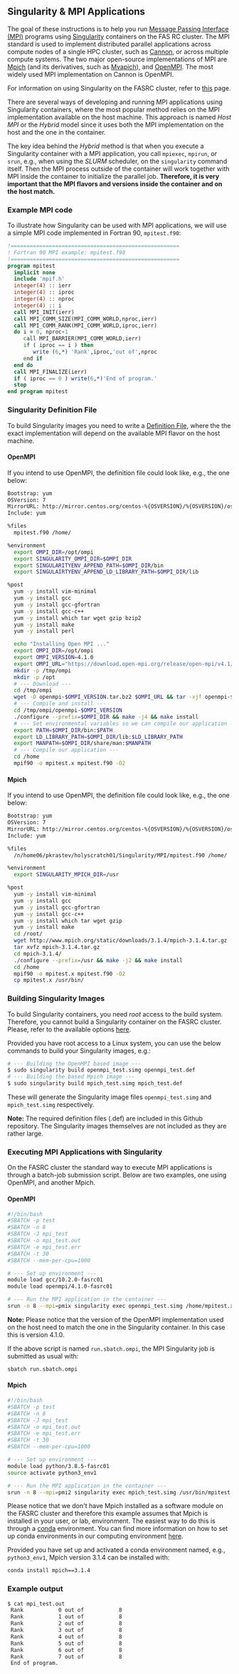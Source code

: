 ## Singularity & MPI Applications

The goal of these instructions is to help you run [Message Passing Interface (MPI)](https://en.wikipedia.org/wiki/Message_Passing_Interface) programs using [Singularity](https://sylabs.io/guides/3.5/user-guide/introduction.html) containers on the FAS RC cluster. The MPI standard is used to implement distributed parallel applications across compute nodes of a single HPC cluster, such as [Cannon](https://www.rc.fas.harvard.edu/about/cluster-architecture/), or across multiple compute systems. The two major open-source implementations of MPI are [Mpich](https://www.mpich.org/) (and its derivatives, such as [Mvapich](https://mvapich.cse.ohio-state.edu/)), and [OpenMPI](https://www.open-mpi.org/). The most widely used MPI implementation on Cannon is OpenMPI.

For information on using Singularity on the FASRC cluster, refer to [this](https://docs.rc.fas.harvard.edu/kb/singularity-on-the-cluster/) page.

There are several ways of developing and running MPI applications using Singularity containers, where the most popular method relies on the MPI implementation available on the host machine. This approach is named *Host MPI* or the *Hybrid* model since it uses both the MPI implementation on the host and the one in the container.

The key idea behind the *Hybrid* method is that when you execute a Singularity container with a MPI application, you call <code>mpiexec</code>, <code>mpirun</code>, or <code>srun</code>, e.g., when using the *SLURM* scheduler, on the <code>singularity</code> command itself. Then the MPI process outside of the container will work together with MPI inside the container to initialize the parallel job. **Therefore, it is very important that the MPI flavors and versions inside the container and on the host match.**

### Example MPI code

To illustrate how Singularity can be used with MPI applications, we will use a simple MPI code implemented in Fortran 90, <code>mpitest.f90</code>:

```fortran
!=====================================================
! Fortran 90 MPI example: mpitest.f90
!=====================================================
program mpitest
  implicit none
  include 'mpif.h'
  integer(4) :: ierr
  integer(4) :: iproc
  integer(4) :: nproc
  integer(4) :: i
  call MPI_INIT(ierr)
  call MPI_COMM_SIZE(MPI_COMM_WORLD,nproc,ierr)
  call MPI_COMM_RANK(MPI_COMM_WORLD,iproc,ierr)
  do i = 0, nproc-1
     call MPI_BARRIER(MPI_COMM_WORLD,ierr)
     if ( iproc == i ) then
        write (6,*) 'Rank',iproc,'out of',nproc
     end if
  end do
  call MPI_FINALIZE(ierr)
  if ( iproc == 0 ) write(6,*)'End of program.'
  stop
end program mpitest
```

### Singularity Definition File

To build Singularity images you need to write a [Definition File](https://sylabs.io/guides/3.1/user-guide/definition_files.html), where the the exact implementation will depend on the available MPI flavor on the host machine.

#### OpenMPI

If you intend to use OpenMPI, the definition file could look like, e.g., the one below:

```bash
Bootstrap: yum
OSVersion: 7
MirrorURL: http://mirror.centos.org/centos-%{OSVERSION}/%{OSVERSION}/os/$basearch/
Include: yum

%files
  mpitest.f90 /home/

%environment
  export OMPI_DIR=/opt/ompi
  export SINGULARITY_OMPI_DIR=$OMPI_DIR
  export SINGULARITYENV_APPEND_PATH=$OMPI_DIR/bin
  export SINGULAIRTYENV_APPEND_LD_LIBRARY_PATH=$OMPI_DIR/lib

%post
  yum -y install vim-minimal
  yum -y install gcc
  yum -y install gcc-gfortran
  yum -y install gcc-c++
  yum -y install which tar wget gzip bzip2
  yum -y install make
  yum -y install perl

  echo "Installing Open MPI ..."
  export OMPI_DIR=/opt/ompi
  export OMPI_VERSION=4.1.0
  export OMPI_URL="https://download.open-mpi.org/release/open-mpi/v4.1/openmpi-$OMPI_VERSION.tar.bz2"
  mkdir -p /tmp/ompi
  mkdir -p /opt
  # --- Download ---
  cd /tmp/ompi
  wget -O openmpi-$OMPI_VERSION.tar.bz2 $OMPI_URL && tar -xjf openmpi-$OMPI_VERSION.tar.bz2
  # --- Compile and install ---
  cd /tmp/ompi/openmpi-$OMPI_VERSION
  ./configure --prefix=$OMPI_DIR && make -j4 && make install
  # --- Set environmental variables so we can compile our application ---
  export PATH=$OMPI_DIR/bin:$PATH
  export LD_LIBRARY_PATH=$OMPI_DIR/lib:$LD_LIBRARY_PATH
  export MANPATH=$OMPI_DIR/share/man:$MANPATH
  # --- Compile our application ---
  cd /home
  mpif90 -o mpitest.x mpitest.f90 -O2
```

#### Mpich

If you intend to use OpenMPI, the definition file could look like, e.g., the one below:

```bash
Bootstrap: yum
OSVersion: 7
MirrorURL: http://mirror.centos.org/centos-%{OSVERSION}/%{OSVERSION}/os/$basearch/
Include: yum

%files
  /n/home06/pkrastev/holyscratch01/Singularity/MPI/mpitest.f90 /home/

%environment
  export SINGULARITY_MPICH_DIR=/usr

%post
  yum -y install vim-minimal
  yum -y install gcc
  yum -y install gcc-gfortran
  yum -y install gcc-c++
  yum -y install which tar wget gzip
  yum -y install make
  cd /root/
  wget http://www.mpich.org/static/downloads/3.1.4/mpich-3.1.4.tar.gz
  tar xvfz mpich-3.1.4.tar.gz
  cd mpich-3.1.4/
  ./configure --prefix=/usr && make -j2 && make install
  cd /home
  mpif90 -o mpitest.x mpitest.f90 -O2
  cp mpitest.x /usr/bin/
```

### Building Singularity Images

To build Singularity containers, you need *root* access to the build system. Therefore, you cannot build a Singularity container on the FASRC cluster. Please, refer to the available options [here](https://docs.rc.fas.harvard.edu/kb/singularity-on-the-cluster/#Building_Singularity_images).

Provided you have root access to a Linux system, you can use the below commands to build your Singularity images, e.g.:

```bash
# --- Building the OpenMPI based image ---
$ sudo singularity build openmpi_test.simg openmpi_test.def
# --- Building the based Mpich image ---
$ sudo singularity build mpich_test.simg mpich_test.def
```

These will generate the Singularity image files <code>openmpi\_test.simg</code> and <code>mpich\_test.simg</code> respectively.

**Note:** The required definition files (.def) are included in this Github repository. The Singularity images themselves are not included as they are rather large.

### Executing MPI Applications with Singularity

On the FASRC cluster the standard way to execute MPI applications is through a batch-job submission script. Below are two examples, one using OpenMPI, and another Mpich.

#### OpenMPI

```bash
#!/bin/bash
#SBATCH -p test
#SBATCH -n 8
#SBATCH -J mpi_test
#SBATCH -o mpi_test.out
#SBATCH -e mpi_test.err
#SBATCH -t 30
#SBATCH --mem-per-cpu=1000

# --- Set up environment ---
module load gcc/10.2.0-fasrc01 
module load openmpi/4.1.0-fasrc01

# --- Run the MPI application in the container ---
srun -n 8 --mpi=pmix singularity exec openmpi_test.simg /home/mpitest.x
```
**Note:** Please notice that the version of the OpenMPI implementation used on the host need to match the one in the Singularity container. In this case this is version 4.1.0.

If the above script is named <code>run.sbatch.ompi</code>, the MPI Singularity job is submitted as usual with:

```bash
sbatch run.sbatch.ompi
``` 

#### Mpich

```bash
#!/bin/bash
#SBATCH -p test
#SBATCH -n 8
#SBATCH -J mpi_test
#SBATCH -o mpi_test.out
#SBATCH -e mpi_test.err
#SBATCH -t 30
#SBATCH --mem-per-cpu=1000

# --- Set up environment ---
module load python/3.8.5-fasrc01
source activate python3_env1

# --- Run the MPI application in the container ---
srun -n 8 --mpi=pmi2 singularity exec mpich_test.simg /usr/bin/mpitest.x
```

Please notice that we don't have Mpich installed as a software module on the FASRC cluster and therefore this example assumes that Mpich is installed in your user, or lab, environment. The easiest way to do this is through a [conda](https://docs.conda.io/en/latest/) environment. You can find more information on how to set up conda environments in our computing environment [here](https://docs.rc.fas.harvard.edu/kb/python/).

Provided you have set up and activated a conda environment named, e.g., <code>python3\_env1</code>, Mpich version 3.1.4 can be installed with:

```bash
conda install mpich==3.1.4
```

### Example output

```bash
$ cat mpi_test.out
 Rank           0 out of           8
 Rank           1 out of           8
 Rank           2 out of           8
 Rank           3 out of           8
 Rank           4 out of           8
 Rank           5 out of           8
 Rank           6 out of           8
 Rank           7 out of           8
 End of program.
```